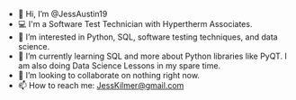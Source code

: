 - 👋 Hi, I’m @JessAustin19
- 💻 I'm a Software Test Technician with Hypertherm Associates.
- 👀 I’m interested in Python, SQL, software testing techniques, and data science.
- 🌱 I’m currently learning SQL and more about Python libraries like PyQT.  I am also doing Data Science Lessons in my spare time.
- 💞️ I’m looking to collaborate on nothing right now.
- 📫 How to reach me: JessKilmer@gmail.com

<!---
JessAustin19/JessAustin19 is a ✨ special ✨ repository because its `README.md` (this file) appears on your GitHub profile.
You can click the Preview link to take a look at your changes.
--->
